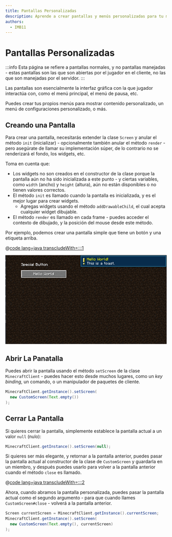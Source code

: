 ```yaml
---
title: Pantallas Personalizadas
description: Aprende a crear pantallas y menús personalizadas para tu mod.
authors:
  - IMB11
---
```


# Pantallas Personalizadas

:::info
Esta página se refiere a pantallas normales, y no pantallas manejadas - estas pantallas son las que son abiertas por el jugador en el cliente, no las que son manejadas por el servidor.
:::

Las pantallas son esencialmente la interfaz gráfica con la que jugador interactúa con, como el menú principal, el menú de pausa, etc.

Puedes crear tus propios menús para mostrar contenido personalizado, un menú de configuraciones personalizado, o más.

## Creando una Pantalla

Para crear una pantalla, necesitarás extender la clase `Screen` y anular el método `init` (inicializar) - opcionalmente también anular el método `render` - pero asegúrate de llamar su implementación súper, de lo contrario no se renderizará el fondo, los widgets, etc.

Toma en cuenta que:

- Los widgets no son creados en el constructor de la clase porque la pantalla aún no ha sido inicializada a este punto - y ciertas variables, como `width` (ancho) y `height` (altura), aún no están disponibles o no tienen valores correctos.
- El método `init` es llamado cuando la pantalla es inicializada, y es el mejor lugar para crear widgets.
  - Agregas widgets usando el método `addDrawableChild`, el cual acepta cualquier widget dibujable.
- El método `render` es llamado en cada frame - puedes acceder el contexto de dibujado, y la posición del mouse desde este método.

Por ejemplo, podemos crear una pantalla simple que tiene un botón y una etiqueta arriba.

@[code lang=java transcludeWith=:::1](@/reference/1.21/src/client/java/com/example/docs/rendering/screens/CustomScreen.java)

![Pantalla Personalizada 1](/assets/develop/rendering/gui/custom-1-example.png)

## Abrir La Panatalla

Puedes abrir la pantalla usando el método `setScreen` de la clase `MinecraftClient` - puedes hacer esto desde muchos lugares, como un _key binding_, un comando, o un manipulador de paquetes de cliente.

```java
MinecraftClient.getInstance().setScreen(
  new CustomScreen(Text.empty())
);
```

## Cerrar La Pantalla

Si quieres cerrar la pantalla, simplemente establece la pantalla actual a un valor `null` (nulo):

```java
MinecraftClient.getInstance().setScreen(null);
```

Si quieres ser más elegante, y retornar a la pantalla anterior, puedes pasar la pantalla actual al constructor de la clase de `CustomScreen` y guardarla en un miembro, y después puedes usarlo para volver a la pantalla anterior cuando el método `close` es llamado.

@[code lang=java transcludeWith=:::2](@/reference/1.21/src/client/java/com/example/docs/rendering/screens/CustomScreen.java)

Ahora, cuando abramos la pantalla personalizada, puedes pasar la pantalla actual como el segundo argumento - para que cuando llames `CustomScreen#close` - volverá a la pantalla anterior.

```java
Screen currentScreen = MinecraftClient.getInstance().currentScreen;
MinecraftClient.getInstance().setScreen(
  new CustomScreen(Text.empty(), currentScreen)
);
```
